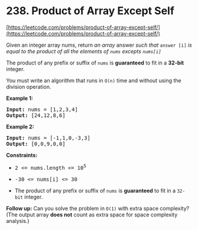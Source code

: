 # 238. Product of Array Except Self
[https://leetcode.com/problems/product-of-array-except-self/](https://leetcode.com/problems/product-of-array-except-self/)

Given an integer array nums, return _an array_ answer _such that_ `answer [i]` _is equal to the product of all the elements of `nums` excepts `nums[i]`_

The product of any prefix or suffix of `nums` is **guaranteed** to fit in a **32-bit** integer.

You must write an algorithm that runs in `O(n)` time and without using the division operation.

**Example 1:**
<pre>
<b>Input:</b> nums = [1,2,3,4]
<b>Output:</b> [24,12,8,6]
</pre>

**Example 2:**
<pre>
<b>Input:</b> nums = [-1,1,0,-3,3]
<b>Output:</b> [0,0,9,0,0]
</pre>

**Constraints:**
- <pre>2 <= nums.length <= 10<sup>5</sup></pre>
- <pre>-30 <= nums[i] <= 30</pre>
- The product of any prefix or suffix of `nums` is **guaranteed** to fit in a `32-bit` integer.

**Follow up:** Can you solve the problem in `O(1)` with extra space complexity? (The output array **does not** count as extra space for space complexity analysis.)